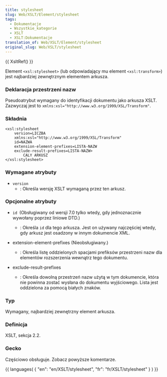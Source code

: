 ```yaml
---
title: stylesheet
slug: Web/XSLT/Element/stylesheet
tags:
  - Dokumentacje
  - Wszystkie_kategorie
  - XSLT
  - XSLT:Dokumentacje
translation_of: Web/XSLT/Element/stylesheet
original_slug: Web/XSLT/stylesheet
---
```

{{ XsltRef() }}

Element `<xsl:stylesheet>` (lub odpowiadający mu element `<xsl:transform>`) jest najbardziej zewnętrznym elementem arkusza.

### Deklaracja przestrzeni nazw

Pseudoatrybut wymagany do identyfikacji dokumentu jako arkusza XSLT. Zazwyczaj jest to `xmlns:xsl="http://www.w3.org/1999/XSL/Transform"`.

### Składnia

    <xsl:stylesheet
    	version=LICZBA
    	xmlns:xsl="http://www.w3.org/1999/XSL/Transform"
    	id=NAZWA
    	extension-element-prefixes=LISTA-NAZW
    	exclude-result-prefixes=LISTA-NAZW>
    		CALY ARKUSZ
    </xsl:stylesheet>

### Wymagane atrybuty

- `version`
  - : Określa wersję XSLT wymaganą przez ten arkusz.

### Opcjonalne atrybuty

- `id `(Obsługiwany od wersji 7.0 tylko wtedy, gdy jednoznacznie wywołany poprzez liniowe DTD.)
  - : Określa `id` dla tego arkusza. Jest on używany najczęściej wtedy, gdy arkusz jest osadzony w innym dokumencie XML.

- extension-element-prefixes (Nieobsługiwany.)
  - : Określa listę oddzielonych spacjami prefiksów przestrzeni nazw dla elementów rozszerzenia wewnątrz tego dokumentu.

- exclude-result-prefixes
  - : Określa dowolną przestrzeń nazw użytą w tym dokumencie, która nie powinna zostać wysłana do dokumentu wyjściowego. Lista jest oddzielona za pomocą białych znaków.

### Typ

Wymagany, najbardziej zewnętrzny element arkusza.

### Definicja

XSLT, sekcja 2.2.

### Gecko

Częściowo obsługuje. Zobacz powyższe komentarze.

{{ languages( { "en": "en/XSLT/stylesheet", "fr": "fr/XSLT/stylesheet" } ) }}
